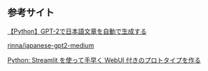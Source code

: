 ## 参考サイト

[【Python】GPT-2で日本語文章を自動で生成する](https://self-development.info/%E3%80%90python%E3%80%91gpt-2%E3%81%A7%E6%97%A5%E6%9C%AC%E8%AA%9E%E6%96%87%E7%AB%A0%E3%82%92%E8%87%AA%E5%8B%95%E3%81%A7%E7%94%9F%E6%88%90%E3%81%99%E3%82%8B/)

[rinna/japanese-gpt2-medium](https://huggingface.co/rinna/japanese-gpt2-medium)

[Python: Streamlit を使って手早く WebUI 付きのプロトタイプを作る](https://blog.amedama.jp/entry/streamlit-tutorial#%E3%82%AD%E3%83%A3%E3%83%83%E3%82%B7%E3%83%A5%E6%A9%9F%E6%A7%8B)
